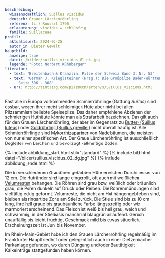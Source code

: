```yaml
---
beschreibung:
  wissenschaftlich: Suillus viscidus
  deutsch: Grauer Lärchenröhrling
  referenz: (L.) Roussel 1796
  erlaeuterung: viscidus = schlüpfrig
  familie: Suillaceae
profil:
  aktualisiert: 2024-02-25
  autor_in: Dieter Gewalt
hauptbild:
  anzeige: true
  datei: /bilder/suillus_viscidus_01_nk.jpg
  legende: "Foto: Norbert Kühnberger"
literatur:
  - text: "Breitenbach & Kränzlin: Pilze der Schweiz Band 3, Nr. 53"
  - text: "German J. Krieglsteiner (Hrsg.): Die Großpilze Baden-Württembergs Band 2,
      Seite 306 - 308"
  - url: http://tintling.com/pilzbuch/arten/s/Suillus_viscidus.html
---
```

Fast alle in Europa vorkommenden Schmierröhrlinge (Gattung *Suillus*) sind essbar, wegen ihrer meist schleimigen Hüte aber nicht bei allen Pilzsammlern beliebte Speisepilze. Das daher empfohlene Abziehen der schmierigen Huthäute könnte man als Strafarbeit bezeichnen. Das gilt auch für den Grauen Lärchenröhrling, der aber im Gegensatz zu [Butter- (Suillus luteus)](/pilze/suillus-luteus-butter-röhrling) oder [Goldröhrling (Suillus grevillei)](/pilze/suillus-grevillei-goldröhrling) nicht überall häufig ist. Alle Schmierröhrlinge sind [Mykorrhizapartner](Mykorrhiza "Glossar") von Nadelbäumen, die meisten von nur einer spezifischen Art. Der Graue Lärchenröhrling ist ausschließlich Begleiter von Lärchen und bevorzugt kalkhaltige Böden.

{% include abbildung_start.html stil="standard" %}
{% include bild.html datei="/bilder/suillus_viscidus_02_dg.jpg" %}
{% include abbildung_ende.html %}

Die in verschiedenen Grautönen  gefärbten Hüte erreichen Durchmesser von 12 cm. Die Hutränder sind lange eingerollt, oft auch mit weißlichen [Velumresten](Velum "Glossar") behangen. Die Röhren sind grau bzw. weißlich oder bräunlich grau, die Poren dunkeln auf Druck oder Reiben. Die Röhrenmündungen sind vielfältig eckig geformt. Velumreste, die nicht am Hut hängengeblieben sind, bleiben als ringartige Zone am Stiel zurück. Die Stiele sind bis zu 10 cm lang, ihre hell graue bis graubäunliche Farbe längsstreifig oder wie marmoriert erscheinend. Das Fleisch ist weiß bis hell grau, weich und schwammig, in der Stielbasis manchmal blaugrün anlaufend. Geruch unauffällig bis leicht fruchtig, Geschmack mild bis etwas säuerlich.  Erscheinungszeit ist Juni bis November.

Im Rhein-Main-Gebiet habe ich den Grauen Lärchenröhrling regelmäßig im Frankfurter Hauptfriedhof oder gelegentlich auch in einer Dietzenbacher Parkanlage gefunden, wo durch Düngung und/oder Bautätigkeit Kalkeinträge stattgefunden haben können.